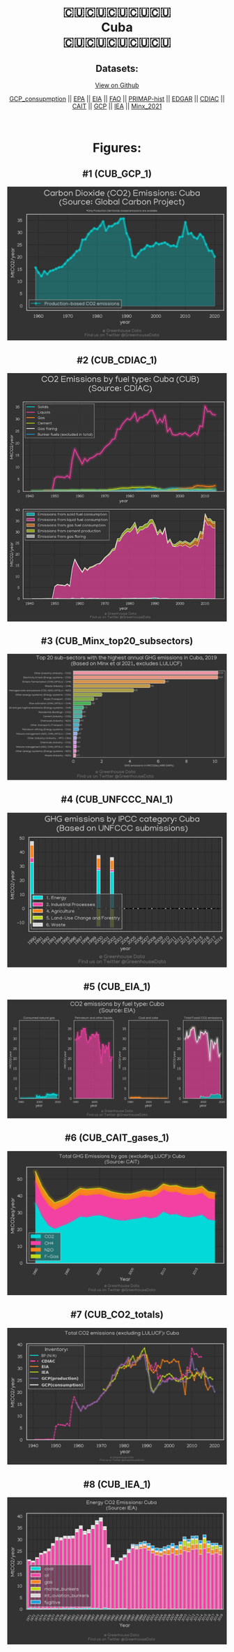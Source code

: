 
<center>
<h1 align="center">
🇨🇺🇨🇺🇨🇺🇨🇺🇨🇺
<br>
Cuba
<br>
🇨🇺🇨🇺🇨🇺🇨🇺🇨🇺
</h1>
<h2>Datasets:</h2>
<p><a href="https://github.com/dquintani/GreenhouseData/tree/master/country_data/CUB_Cuba/data">View on Github</a>
<br></p><p><a href="data/CUB_GCP_consupmption.csv">GCP_consupmption</a> || <a href="data/CUB_EPA.csv">EPA</a> || <a href="data/CUB_EIA.csv">EIA</a> || <a href="data/CUB_FAO.csv">FAO</a> || <a href="data/CUB_PRIMAP-hist.csv">PRIMAP-hist</a> || <a href="data/CUB_EDGAR.csv">EDGAR</a> || <a href="data/CUB_CDIAC.csv">CDIAC</a> || <a href="data/CUB_CAIT.csv">CAIT</a> || <a href="data/CUB_GCP.csv">GCP</a> || <a href="data/CUB_IEA.csv">IEA</a> || <a href="data/CUB_Minx_2021.csv">Minx_2021</a></p><p><br></p>
<h1>Figures:</h1><h2>#1 (CUB_GCP_1)</h2>
<p><img alt="" src="figures/CUB_GCP_1.png" /></p><h2>#2 (CUB_CDIAC_1)</h2>
<p><img alt="" src="figures/CUB_CDIAC_1.png" /></p><h2>#3 (CUB_Minx_top20_subsectors)</h2>
<p><img alt="" src="figures/CUB_Minx_top20_subsectors.png" /></p><h2>#4 (CUB_UNFCCC_NAI_1)</h2>
<p><img alt="" src="figures/CUB_UNFCCC_NAI_1.png" /></p><h2>#5 (CUB_EIA_1)</h2>
<p><img alt="" src="figures/CUB_EIA_1.png" /></p><h2>#6 (CUB_CAIT_gases_1)</h2>
<p><img alt="" src="figures/CUB_CAIT_gases_1.png" /></p><h2>#7 (CUB_CO2_totals)</h2>
<p><img alt="" src="figures/CUB_CO2_totals.png" /></p><h2>#8 (CUB_IEA_1)</h2>
<p><img alt="" src="figures/CUB_IEA_1.png" /></p>